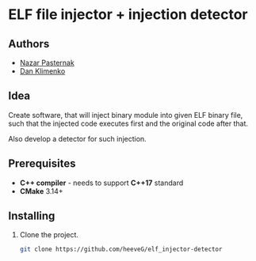 # ELF file injector  + injection detector

## Authors

 - [Nazar Pasternak](https://github.com/heeveG)
 - [Dan Klimenko](https://github.com/Klimenkodan)
## Idea
Create software, that will inject binary module into given ELF binary file, such that the injected code executes first and the original code after that. 

Also develop a detector for such injection.

## Prerequisites

 - **C++ compiler** - needs to support **C++17** standard
 - **CMake** 3.14+
 
## Installing

1. Clone the project.
    ```bash
    git clone https://github.com/heeveG/elf_injector-detector
    ```
